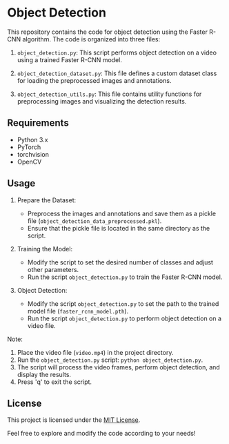 # Object Detection

This repository contains the code for object detection using the Faster R-CNN algorithm. The code is organized into three files:

1. `object_detection.py`: This script performs object detection on a video using a trained Faster R-CNN model.

2. `object_detection_dataset.py`: This file defines a custom dataset class for loading the preprocessed images and annotations.

3. `object_detection_utils.py`: This file contains utility functions for preprocessing images and visualizing the detection results.

## Requirements

- Python 3.x
- PyTorch
- torchvision
- OpenCV

## Usage

1. Prepare the Dataset:
   - Preprocess the images and annotations and save them as a pickle file (`object_detection_data_preprocessed.pkl`).
   - Ensure that the pickle file is located in the same directory as the script.

2. Training the Model:
   - Modify the script to set the desired number of classes and adjust other parameters.
   - Run the script `object_detection.py` to train the Faster R-CNN model.

3. Object Detection:
   - Modify the script `object_detection.py` to set the path to the trained model file (`faster_rcnn_model.pth`).
   - Run the script `object_detection.py` to perform object detection on a video file.

Note:

1. Place the video file (`video.mp4`) in the project directory.
2. Run the `object_detection.py` script: `python object_detection.py`.
3. The script will process the video frames, perform object detection, and display the results.
4. Press 'q' to exit the script.

## License

This project is licensed under the [MIT License](LICENSE).

Feel free to explore and modify the code according to your needs!
